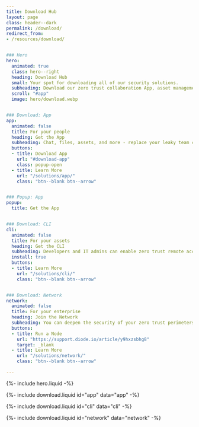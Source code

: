 ```yaml
---
title: Download Hub
layout: page
class: header--dark
permalink: /download/
redirect_from:
- /resources/download/


### Hero
hero:
  animated: true
  class: hero--right
  heading: Download Hub
  small: Your spot for downloading all of our security solutions.
  subheading: Download our zero trust collaboration App, asset management CLI, and network node below.
  scroll: "#app"
  image: hero/download.webp


### Download: App
app:
  animated: false
  title: For your people
  heading: Get the App
  subheading: Chat, files, assets, and more - replace your leaky team collaboration app with Diode.
  buttons:
  - title: Download App
    url: "#download-app"
    class: popup-open
  - title: Learn More
    url: "/solutions/app/"
    class: "btn--blank btn--arrow"


### Popup: App
popup:
  title: Get the App


### Download: CLI
cli:
  animated: false
  title: For your assets
  heading: Get the CLI
  subheading: Developers and IT admins can enable zero trust remote access for devices and servers so that the right people and systems can interact.
  install: true
  buttons:
  - title: Learn More
    url: "/solutions/cli/"
    class: "btn--blank btn--arrow"


### Download: Network
network:
  animated: false
  title: For your enterprise
  heading: Join the Network
  subheading: You can deepen the security of your zero trust perimeters by hosting a node.
  buttons:
  - title: Run a Node
    url: "https://support.diode.io/article/y9hxzsbhg8"
    target: _blank
  - title: Learn More
    url: "/solutions/network/"
    class: "btn--blank btn--arrow"

---
```


{%- include hero.liquid -%}

{%- include download.liquid id="app" data="app" -%}

{%- include download.liquid id="cli" data="cli" -%}

{%- include download.liquid id="network" data="network" -%}
